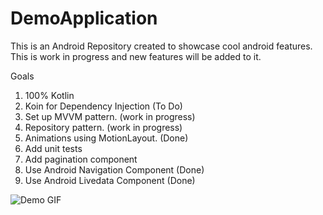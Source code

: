 # DemoApplication

This is an Android Repository created to showcase cool android features. This is work in progress and new features will be 
added to it.

Goals 
1. 100% Kotlin
2. Koin for Dependency Injection (To Do) 
3. Set up MVVM pattern. (work in progress) 
4. Repository pattern. (work in progress) 
5. Animations using MotionLayout. (Done)
6. Add unit tests
7. Add pagination component 
8. Use Android Navigation Component (Done)
9. Use Android Livedata Component (Done)

![Demo GIF](https://user-images.githubusercontent.com/5216040/80553750-c52af480-897f-11ea-99bb-5050e7574af5.gif)

